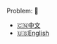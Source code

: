 Problem: :link: 
- [:cn:中文](https://leetcode-cn.com/problems/maximum-swap)
- [:us:English](https://leetcode.com/problems/maximum-swap)